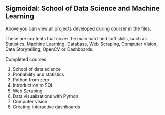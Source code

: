 ## Sigmoidal: School of Data Science and Machine Learning

Above you can view all projects developed during courser in the files.

These are contents that cover the main hard and soft skills, such as Statistics, Machine Learning, Database, Web Scraping, Computer Vision, Data Storytelling, OpenCV or Dashboards.

Completed courses:
1. School of data science
2. Probability and statistics
3. Python from zero
4. Introduction to SQL
5. Web Scraping
6. Data visualizations with Python
7. Computer vision
8. Creating interactive dashboards
